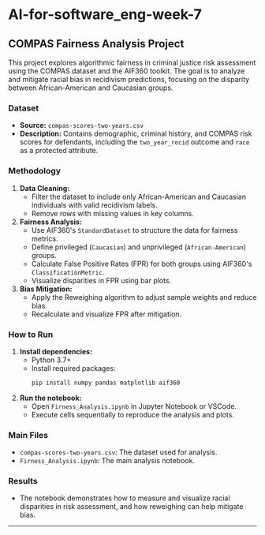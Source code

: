 # AI-for-software_eng-week-7

## COMPAS Fairness Analysis Project

This project explores algorithmic fairness in criminal justice risk assessment using the COMPAS dataset and the AIF360 toolkit. The goal is to analyze and mitigate racial bias in recidivism predictions, focusing on the disparity between African-American and Caucasian groups.

### Dataset
- **Source:** `compas-scores-two-years.csv`
- **Description:** Contains demographic, criminal history, and COMPAS risk scores for defendants, including the `two_year_recid` outcome and `race` as a protected attribute.

### Methodology
1. **Data Cleaning:**
   - Filter the dataset to include only African-American and Caucasian individuals with valid recidivism labels.
   - Remove rows with missing values in key columns.
2. **Fairness Analysis:**
   - Use AIF360's `StandardDataset` to structure the data for fairness metrics.
   - Define privileged (`Caucasian`) and unprivileged (`African-American`) groups.
   - Calculate False Positive Rates (FPR) for both groups using AIF360's `ClassificationMetric`.
   - Visualize disparities in FPR using bar plots.
3. **Bias Mitigation:**
   - Apply the Reweighing algorithm to adjust sample weights and reduce bias.
   - Recalculate and visualize FPR after mitigation.

### How to Run
1. **Install dependencies:**
   - Python 3.7+
   - Install required packages:
     ```bash
     pip install numpy pandas matplotlib aif360
     ```
2. **Run the notebook:**
   - Open `Firness_Analysis.ipynb` in Jupyter Notebook or VSCode.
   - Execute cells sequentially to reproduce the analysis and plots.

### Main Files
- `compas-scores-two-years.csv`: The dataset used for analysis.
- `Firness_Analysis.ipynb`: The main analysis notebook.

### Results
- The notebook demonstrates how to measure and visualize racial disparities in risk assessment, and how reweighing can help mitigate bias.

---

